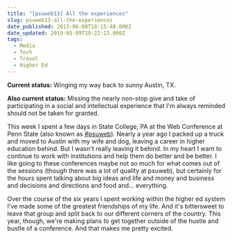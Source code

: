 ```yaml
---
title: "[psuweb13] All the experiences"
slug: psuweb13-all-the-experiences
date_published: 2013-06-08T18:15:48.000Z
date_updated: 2019-05-09T19:22:13.000Z
tags:
  - Media
  - Tech
  - Travel
  - Higher Ed
---
```


**Current status:** Winging my way back to sunny Austin, TX.

**Also current status:** Missing the nearly non-stop give and take of participating in a social and intellectual experience that I'm always reminded should not be taken for granted.

This week I spent a few days in State College, PA at the Web Conference at Penn State (also known as [#psuweb](https://twitter.com/search?q=%23psuweb13&amp;src=hash)). Nearly a year ago I packed up a truck and moved to Austin with my wife and dog, leaving a career in higher education behind. But I wasn't really leaving it behind. In my heart I want to continue to work with institutions and help them do better and be better. I like going to these conferences maybe not so much for what comes out of the sessions (though there was a lot of quality at psuweb), but certainly for the hours spent talking about big ideas and life and money and business and decisions and directions and food and... everything.

Over the course of the six years I spent working within the higher ed system I've made some of the greatest friendships of my life. And it's bittersweet to leave that group and split back to our different corners of the country. This year, though, we're making plans to get together outside of the hustle and bustle of a conference. And that makes me pretty excited.
